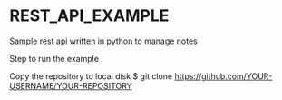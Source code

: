 # REST_API_EXAMPLE
Sample rest api written in python to manage notes

Step to run the example

Copy the repository to local disk 
$ git clone https://github.com/YOUR-USERNAME/YOUR-REPOSITORY
